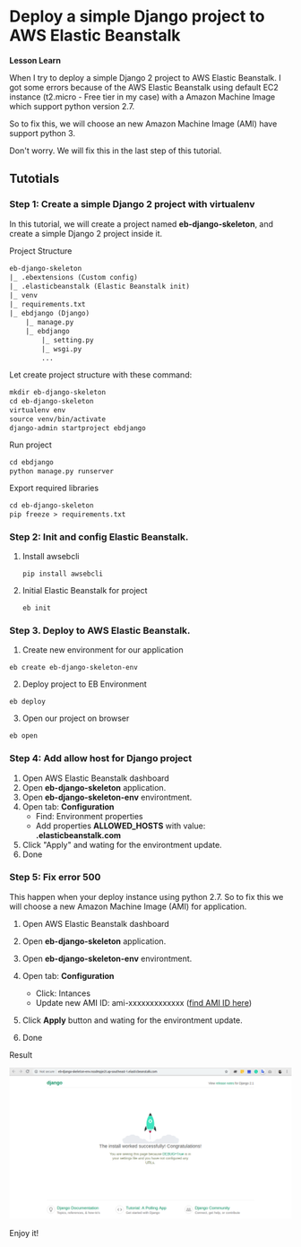 # Deploy a simple Django project to AWS Elastic Beanstalk

**Lesson Learn**

When I try to deploy a simple Django 2 project to AWS Elastic Beanstalk. I got some errors because of the AWS Elastic Beanstalk using default EC2 instance (t2.micro - Free tier in my case) with a Amazon Machine Image which support python version 2.7.

So to fix this, we will choose an new Amazon Machine Image (AMI) have support python 3. 

Don't worry. We will fix this in the last step of this tutorial.

## Tutotials

### Step 1: Create a simple Django 2 project with virtualenv

In this tutorial, we will create a project named **eb-django-skeleton**, and create a simple Django 2 project inside it.

Project Structure

```
eb-django-skeleton
|_ .ebextensions (Custom config)
|_ .elasticbeanstalk (Elastic Beanstalk init)
|_ venv
|_ requirements.txt
|_ ebdjango (Django)
	|_ manage.py
	|_ ebdjango
		|_ setting.py
		|_ wsgi.py
		...
```

Let create project structure with these command:

```
mkdir eb-django-skeleton
cd eb-django-skeleton
virtualenv env
source venv/bin/activate
django-admin startproject ebdjango
```

Run project

```
cd ebdjango
python manage.py runserver
```

Export required libraries

```
cd eb-django-skeleton
pip freeze > requirements.txt
```

### Step 2: Init and config Elastic Beanstalk.

1. Install awsebcli

    ```shell
    pip install awsebcli
    ```

2. Initial Elastic Beanstalk for project

	```shell
	eb init
	```

### Step 3. Deploy to AWS Elastic Beanstalk.

1. Create new environment for our application

```
eb create eb-django-skeleton-env
```

2. Deploy project to EB Environment

```
eb deploy
```

3. Open our project on browser

```
eb open
```


### Step 4: Add allow host for Django project

1. Open AWS Elastic Beanstalk dashboard
2. Open **eb-django-skeleton** application.
3. Open **eb-django-skeleton-env** environtment.
4. Open tab: **Configuration**
	- Find: Environment properties
	- Add properties **ALLOWED_HOSTS** with value: **.elasticbeanstalk.com**
5. Click "Apply" and wating for the environtment update.
6. Done

### Step 5: Fix error 500

This happen when your deploy instance using python 2.7. So to fix this we will choose a new Amazon Machine Image (AMI) for application.

1. Open AWS Elastic Beanstalk dashboard
2. Open **eb-django-skeleton** application.
3. Open **eb-django-skeleton-env** environtment.
4. Open tab: **Configuration**
	- Click: Intances
	- Update new AMI ID: ami-xxxxxxxxxxxxx
	([find AMI ID here](https://ap-southeast-1.console.aws.amazon.com/ec2/v2/home?region=ap-southeast-1#LaunchInstanceWizard:))

5. Click **Apply** button and wating for the environtment update.
6. Done

Result

![AWS Elastic Beanstalk Skeleton by Quan Vu](eb-django-skeleton.png)

Enjoy it!